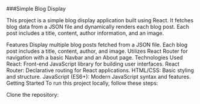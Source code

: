 ###Simple Blog Display


This project is a simple blog display application built using React. It fetches blog data from a JSON file and dynamically renders each blog post. Each post includes a title, content, author information, and an image.


Features
Display multiple blog posts fetched from a JSON file.
Each blog post includes a title, content, author, and image.
Utilizes React Router for navigation with a basic Navbar and an About page.
Technologies Used
React: Front-end JavaScript library for building user interfaces.
React Router: Declarative routing for React applications.
HTML/CSS: Basic styling and structure.
JavaScript (ES6+): Modern JavaScript syntax and features.
Getting Started
To run this project locally, follow these steps:

Clone the repository:
